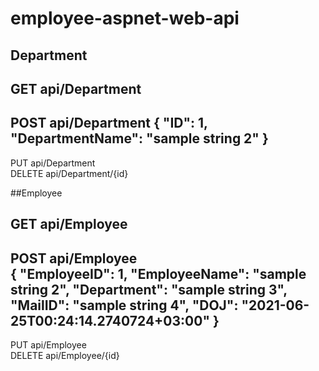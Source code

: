 # employee-aspnet-web-api

## Department

GET api/Department
---
POST api/Department	
{
  "ID": 1,
  "DepartmentName": "sample string 2"
}
--
PUT api/Department	
DELETE api/Department/{id}	

##Employee

GET api/Employee	
----
POST api/Employee	
{
  "EmployeeID": 1,
  "EmployeeName": "sample string 2",
  "Department": "sample string 3",
  "MailID": "sample string 4",
  "DOJ": "2021-06-25T00:24:14.2740724+03:00"
}
---
PUT api/Employee	
DELETE api/Employee/{id}
